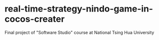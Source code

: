 # real-time-strategy-nindo-game-in-cocos-creater
Final project of "Software Studio" course at National Tsing Hua University
